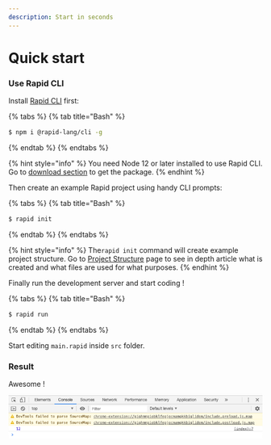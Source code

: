 ```yaml
---
description: Start in seconds
---
```


# Quick start

### Use Rapid CLI

Install [Rapid CLI](resources/cli.md) first:

{% tabs %}
{% tab title="Bash" %}
```bash
$ npm i @rapid-lang/cli -g
```
{% endtab %}
{% endtabs %}

{% hint style="info" %}
You need Node 12 or later installed to use Rapid CLI. Go to [download section](https://nodejs.org/en/download/) to get the package.
{% endhint %}

Then create an example Rapid project using handy CLI prompts:

{% tabs %}
{% tab title="Bash" %}
```bash
$ rapid init
```
{% endtab %}
{% endtabs %}

{% hint style="info" %}
The`rapid init` command will create example project structure. Go to [Project Structure](resources/project-structure.md) page to see in depth article what is created and what files are used for what purposes.
{% endhint %}

Finally run the development server and start coding !

{% tabs %}
{% tab title="Bash" %}
```bash
$ rapid run
```
{% endtab %}
{% endtabs %}

Start editing `main.rapid` inside `src` folder.

### Result

Awesome !

![Output in Chrome](.gitbook/assets/screenshot-2020-03-21-at-16.51.06.png)

